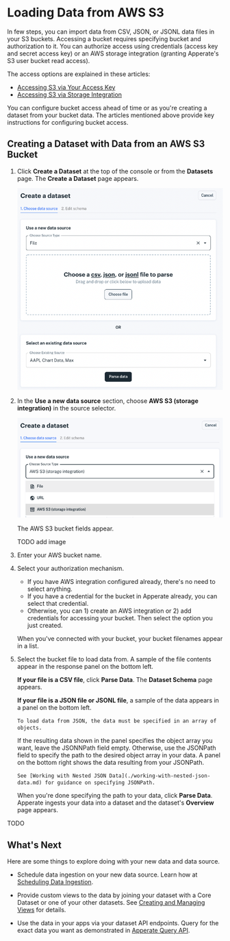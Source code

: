 # Loading Data from AWS S3

In few steps, you can import data from CSV, JSON, or JSONL data files in your S3 buckets. Accessing a bucket requires specifying bucket and authorization to it. You can authorize access using credentials (access key and secret access key) or an AWS storage integration (granting Apperate's S3 user bucket read access). 

The access options are explained in these articles:

- [Accessing S3 via Your Access Key](./accessing-s3-via-your-access-key.md)
- [Accessing S3 via Storage Integration](./accessing-s3-via-storage-integration.md)

You can configure bucket access ahead of time or as you're creating a dataset from your bucket data. The articles mentioned above provide key instructions for configuring bucket access.

## Creating a Dataset with Data from an AWS S3 Bucket

1. Click **Create a Dataset** at the top of the console or from the **Datasets** page. The **Create a Dataset** page appears.

    ![](./loading-data-from-aws-s3/create-dataset-page.png)

1. In the **Use a new data source** section, choose **AWS S3 (storage integration)** in the source selector.

    ![](.//loading-data-from-aws-s3/select-aws-source-type.png)

    The AWS S3 bucket fields appear.

    TODO add image

1. Enter your AWS bucket name. 

1. Select your authorization mechanism.

    - If you have AWS integration configured already, there's no need to select anything. 
    - If you have a credential for the bucket in Apperate already, you can select that credential.
    - Otherwise, you can 1) create an AWS integration or 2) add credentials for accessing your bucket. Then select the option you just created.

    When you've connected with your bucket, your bucket filenames appear in a list.

1. Select the bucket file to load data from. A sample of the file contents appear in the response panel on the bottom left.

    **If your file is a CSV file**, click **Parse Data**. The **Dataset Schema** page appears.

    **If your file is a JSON file or JSONL file**, a sample of the data appears in a panel on the bottom left.

    ```{important}
    To load data from JSON, the data must be specified in an array of objects.
    ```

    If the resulting data shown in the panel specifies the object array you want, leave the JSONNPath field empty. Otherwise, use the JSONPath field to specify the path to the desired object array in your data. A panel on the bottom right shows the data resulting from your JSONPath.

    ```{seealso}
    See [Working with Nested JSON Data](./working-with-nested-json-data.md) for guidance on specifying JSONPath.
    ```

    When you're done specifying the path to your data, click **Parse Data**. Apperate ingests your data into a dataset and the dataset's **Overview** page appears.

TODO

## What's Next

Here are some things to explore doing with your new data and data source.

- Schedule data ingestion on your new data source. Learn how at [Scheduling Data Ingestion](./scheduling-data-ingestion.md).

- Provide custom views to the data by joining your dataset with a Core Dataset or one of your other datasets. See [Creating and Managing Views](../managing-your-data/creating-and-managing-views.md) for details.

- Use the data in your apps via your dataset API endpoints. Query for the exact data you want as demonstrated in [Apperate Query API](../interacting-with-your-data/apperate-query-api.md).